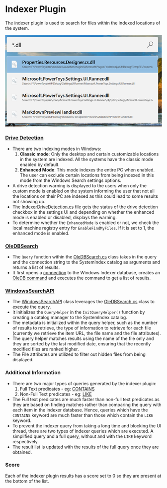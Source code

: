 # Indexer Plugin
The indexer plugin is used to search for files within the indexed locations of the system.

![Image of Indexer plugin](/doc/images/launcher/plugins/indexer.png)

### [Drive Detection](src/modules/launcher/Plugins/Microsoft.Plugin.Indexer/DriveDetection)
- There are two indexing modes in Windows:
    1. **Classic mode**: Only the desktop and certain customizable locations in the system are indexed. All the systems have the classic mode enabled by default.
    2. **Enhanced Mode**: This mode indexes the entire PC when enabled. The user can exclude certain locations from being indexed in this mode from the Windows Search settings options.
- A drive detection warning is displayed to the users when only the custom mode is enabled on the system informing the user that not all the locations on their PC are indexed as this could lead to some results not showing up.
- The [IndexerDriveDetection.cs](src/modules/launcher/Plugins/Microsoft.Plugin.Indexer/DriveDetection/IndexerDriveDetection.cs) file gets the status of the drive detection checkbox in the settings UI and depending on whether the enhanced mode is enabled or disabled, displays the warning.
- To determine whether the `EnhancedMode` is enabled or not, we check the local machine registry entry for `EnableFindMyFiles`. If it is set to 1, the enhanced mode is enabled.

### [OleDBSearch](src/modules/launcher/Plugins/Microsoft.Plugin.Indexer/SearchHelper/OleDBSearch.cs)
- The `Query` function within the [OleDBSearch.cs](src/modules/launcher/Plugins/Microsoft.Plugin.Indexer/SearchHelper/OleDBSearch.cs) class takes in the query and the connection string to the SystemIndex catalog as arguments and returns a list of results.
- It first opens a [connection][OLEDBConnection] to the Windows Indexer database, creates an [OleDB command][OLEDBCommand] and executes the command to get a list of results.

### [WindowsSearchAPI](src/modules/launcher/Plugins/Microsoft.Plugin.Indexer/SearchHelper/WindowsSearchAPI.cs)
- The [WindowsSearchAPI](src/modules/launcher/Plugins/Microsoft.Plugin.Indexer/SearchHelper/WindowsSearchAPI.cs) class leverages the [OleDBSearch.cs](src/modules/launcher/Plugins/Microsoft.Plugin.Indexer/SearchHelper/OleDBSearch.cs) class to execute the query.
- It initializes the `QueryHelper` in the `InitQueryHelper()` function by creating a catalog manager to the SystemIndex catalog.
- The metadata is initialized within the query helper, such as the number of results to retrieve, the type of information to retrieve for each file (currently we retrieve the item URL, the file name and the file attributes).
- The query helper matches results using the name of the file only and they are sorted by the last modified date, ensuring that the recently modified files are ranked higher.
- The File attributes are utilized to filter out hidden files from being displayed. 

### Additional Information
- There are two major types of queries generated by the indexer plugin:
    1. Full Text predicates - eg: [CONTAINS][Contains]
    2. Non-Full Text predicates - eg: [LIKE][Like]
- The Full text predicates are much faster than non-full text predicates as they are based on finding matches rather than comparing the query with each item in the indexer database. Hence, queries which have the `CONTAINS` keyword are much faster than those which contain the `LIKE` keyword.
- To prevent the indexer query from taking a long time and blocking the UI thread, there are two types of indexer queries which are executed. A simplified query and a full query, without and with the `LIKE` keyword respectively.
- The result list is updated with the results of the full query once they are obtained.

### Score
Each of the indexer plugin results has a score set to 0 so they are present at the bottom of the list.

[OLEDBCommand]: https://docs.microsoft.com/dotnet/api/system.data.oledb.oledbcommand?view=dotnet-plat-ext-3.1
[OLEDBConnection]: https://docs.microsoft.com/dotnet/api/system.data.oledb.oledbconnection?view=dotnet-plat-ext-3.1
[Contains]: https://docs.microsoft.com/windows/win32/search/-search-sql-contains
[Like]: https://docs.microsoft.com/windows/win32/search/-search-sql-like
